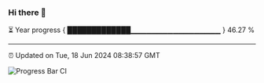 ### Hi there 👋

⏳ Year progress { █████████████▁▁▁▁▁▁▁▁▁▁▁▁▁▁▁▁▁ } 46.27 %

---

⏰ Updated on Tue, 18 Jun 2024 08:38:57 GMT

![Progress Bar CI](https://github.com/IshwaranRudhara/GIT-ACTION/workflows/Progress%20Bar%20CI/badge.svg)

